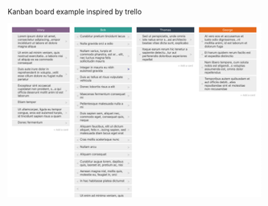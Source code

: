 Kanban board example inspired by trello

![](https://github.com/stumnee/kanban-react/blob/master/screenshot.png?raw=true)


